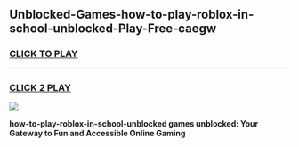 
## Unblocked-Games-how-to-play-roblox-in-school-unblocked-Play-Free-caegw
<h3>
<a href="https://premium76.site?title=how-to-play-roblox-in-school-unblocked&ref=12A">CLICK TO PLAY</a></h3>
<hr>

<h3>
<a href="https://premium76.site?title=how-to-play-roblox-in-school-unblocked&ref=12A">CLICK 2 PLAY</a>
  
</h3>

<a href="https://premium76.site?title=how-to-play-roblox-in-school-unblocked&ref=12A"><img src="https://clearcache.store/games.png"></a>


**how-to-play-roblox-in-school-unblocked games unblocked: Your Gateway to Fun and Accessible Online Gaming**
